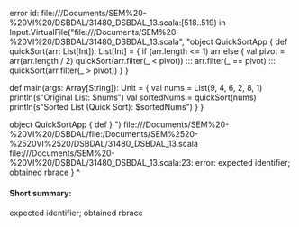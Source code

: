 error id: file://<HOME>/Documents/SEM%20-%20VI%20/DSBDAL/31480_DSBDAL_13.scala:[518..519) in Input.VirtualFile("file://<HOME>/Documents/SEM%20-%20VI%20/DSBDAL/31480_DSBDAL_13.scala", "object QuickSortApp {
  def quickSort(arr: List[Int]): List[Int] = {
    if (arr.length <= 1) arr
    else {
      val pivot = arr(arr.length / 2)
      quickSort(arr.filter(_ < pivot)) :::
      arr.filter(_ == pivot) :::
      quickSort(arr.filter(_ > pivot))
    }
  }

  def main(args: Array[String]): Unit = {
    val nums = List(9, 4, 6, 2, 8, 1)
    println(s"Original List: $nums")
    val sortedNums = quickSort(nums)
    println(s"Sorted List (Quick Sort): $sortedNums")
  }
}


object QuickSortApp {
  def 
}
")
file://<HOME>/Documents/SEM%20-%20VI%20/DSBDAL/file:<HOME>/Documents/SEM%2520-%2520VI%2520/DSBDAL/31480_DSBDAL_13.scala
file://<HOME>/Documents/SEM%20-%20VI%20/DSBDAL/31480_DSBDAL_13.scala:23: error: expected identifier; obtained rbrace
}
^
#### Short summary: 

expected identifier; obtained rbrace